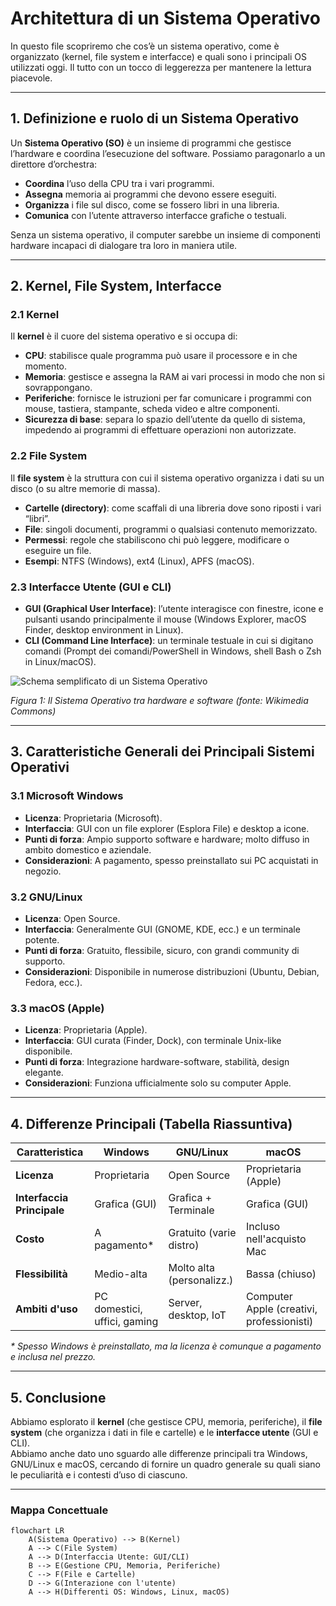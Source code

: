 # Architettura di un Sistema Operativo

In questo file scopriremo che cos’è un sistema operativo, come è organizzato (kernel, file system e interfacce) e quali sono i principali OS utilizzati oggi. Il tutto con un tocco di leggerezza per mantenere la lettura piacevole.

---

## 1. Definizione e ruolo di un Sistema Operativo

Un **Sistema Operativo (SO)** è un insieme di programmi che gestisce l’hardware e coordina l’esecuzione del software. Possiamo paragonarlo a un direttore d’orchestra:

- **Coordina** l’uso della CPU tra i vari programmi.
- **Assegna** memoria ai programmi che devono essere eseguiti.
- **Organizza** i file sul disco, come se fossero libri in una libreria.
- **Comunica** con l’utente attraverso interfacce grafiche o testuali.

Senza un sistema operativo, il computer sarebbe un insieme di componenti hardware incapaci di dialogare tra loro in maniera utile.

---

## 2. Kernel, File System, Interfacce

### 2.1 Kernel

Il **kernel** è il cuore del sistema operativo e si occupa di:

- **CPU**: stabilisce quale programma può usare il processore e in che momento.
- **Memoria**: gestisce e assegna la RAM ai vari processi in modo che non si sovrappongano.
- **Periferiche**: fornisce le istruzioni per far comunicare i programmi con mouse, tastiera, stampante, scheda video e altre componenti.
- **Sicurezza di base**: separa lo spazio dell’utente da quello di sistema, impedendo ai programmi di effettuare operazioni non autorizzate.

### 2.2 File System

Il **file system** è la struttura con cui il sistema operativo organizza i dati su un disco (o su altre memorie di massa).

- **Cartelle (directory)**: come scaffali di una libreria dove sono riposti i vari “libri”.  
- **File**: singoli documenti, programmi o qualsiasi contenuto memorizzato.
- **Permessi**: regole che stabiliscono chi può leggere, modificare o eseguire un file.
- **Esempi**: NTFS (Windows), ext4 (Linux), APFS (macOS).

### 2.3 Interfacce Utente (GUI e CLI)

- **GUI (Graphical User Interface)**: l’utente interagisce con finestre, icone e pulsanti usando principalmente il mouse (Windows Explorer, macOS Finder, desktop environment in Linux).
- **CLI (Command Line Interface)**: un terminale testuale in cui si digitano comandi (Prompt dei comandi/PowerShell in Windows, shell Bash o Zsh in Linux/macOS).

![Schema semplificato di un Sistema Operativo](https://upload.wikimedia.org/wikipedia/commons/e/e1/Operating_system_placement.svg)

_Figura 1: Il Sistema Operativo tra hardware e software (fonte: Wikimedia Commons)_

---

## 3. Caratteristiche Generali dei Principali Sistemi Operativi

### 3.1 Microsoft Windows

- **Licenza**: Proprietaria (Microsoft).  
- **Interfaccia**: GUI con un file explorer (Esplora File) e desktop a icone.  
- **Punti di forza**: Ampio supporto software e hardware; molto diffuso in ambito domestico e aziendale.  
- **Considerazioni**: A pagamento, spesso preinstallato sui PC acquistati in negozio.

### 3.2 GNU/Linux

- **Licenza**: Open Source.  
- **Interfaccia**: Generalmente GUI (GNOME, KDE, ecc.) e un terminale potente.  
- **Punti di forza**: Gratuito, flessibile, sicuro, con grandi community di supporto.  
- **Considerazioni**: Disponibile in numerose distribuzioni (Ubuntu, Debian, Fedora, ecc.).

### 3.3 macOS (Apple)

- **Licenza**: Proprietaria (Apple).  
- **Interfaccia**: GUI curata (Finder, Dock), con terminale Unix-like disponibile.  
- **Punti di forza**: Integrazione hardware-software, stabilità, design elegante.  
- **Considerazioni**: Funziona ufficialmente solo su computer Apple.

---

## 4. Differenze Principali (Tabella Riassuntiva)

| Caratteristica             | **Windows**         | **GNU/Linux**              | **macOS**                 |
|----------------------------|---------------------|----------------------------|---------------------------|
| **Licenza**               | Proprietaria        | Open Source                | Proprietaria (Apple)      |
| **Interfaccia Principale**| Grafica (GUI)       | Grafica + Terminale        | Grafica (GUI)             |
| **Costo**                 | A pagamento*        | Gratuito (varie distro)    | Incluso nell'acquisto Mac |
| **Flessibilità**          | Medio-alta          | Molto alta (personalizz.)  | Bassa (chiuso)            |
| **Ambiti d'uso**          | PC domestici, uffici, gaming | Server, desktop, IoT  | Computer Apple (creativi, professionisti) |

*\* Spesso Windows è preinstallato, ma la licenza è comunque a pagamento e inclusa nel prezzo.*

---

## 5. Conclusione

Abbiamo esplorato il **kernel** (che gestisce CPU, memoria, periferiche), il **file system** (che organizza i dati in file e cartelle) e le **interfacce utente** (GUI e CLI).  
Abbiamo anche dato uno sguardo alle differenze principali tra Windows, GNU/Linux e macOS, cercando di fornire un quadro generale su quali siano le peculiarità e i contesti d’uso di ciascuno.

---

### Mappa Concettuale

```mermaid
flowchart LR
    A(Sistema Operativo) --> B(Kernel)
    A --> C(File System)
    A --> D(Interfaccia Utente: GUI/CLI)
    B --> E(Gestione CPU, Memoria, Periferiche)
    C --> F(File e Cartelle)
    D --> G(Interazione con l'utente)
    A --> H(Differenti OS: Windows, Linux, macOS)
```
